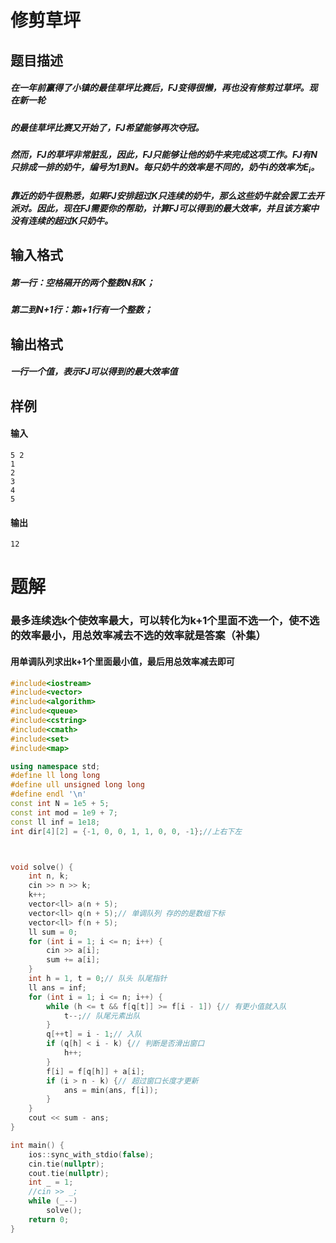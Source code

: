 # 修剪草坪

## 题目描述

##### 在一年前赢得了小镇的最佳草坪比赛后，FJ变得很懒，再也没有修剪过草坪。现在新一轮

##### 的最佳草坪比赛又开始了，FJ希望能够再次夺冠。

##### 然而，FJ的草坪非常脏乱，因此，FJ只能够让他的奶牛来完成这项工作。FJ有N只排成一排的奶牛，编号为1到N。每只奶牛的效率是不同的，奶牛i的效率为$E_i$。

##### 靠近的奶牛很熟悉，如果FJ安排超过K只连续的奶牛，那么这些奶牛就会罢工去开派对。因此，现在FJ需要你的帮助，计算FJ可以得到的最大效率，并且该方案中没有连续的超过K只奶牛。

## 输入格式

##### 第一行：空格隔开的两个整数N和K；

##### 第二到N+1行：第i+1行有一个整数；

## 输出格式

##### 一行一个值，表示FJ可以得到的最大效率值

## 样例

#### 输入

```
5 2
1
2
3
4
5
```

#### 输出

```
12
```

# 题解

### 最多连续选k个使效率最大，可以转化为k+1个里面不选一个，使不选的效率最小，用总效率减去不选的效率就是答案（补集）

#### 用单调队列求出k+1个里面最小值，最后用总效率减去即可

```c++
#include<iostream>
#include<vector>
#include<algorithm>
#include<queue>
#include<cstring>
#include<cmath>
#include<set>
#include<map>

using namespace std;
#define ll long long
#define ull unsigned long long
#define endl '\n'
const int N = 1e5 + 5;
const int mod = 1e9 + 7;
const ll inf = 1e18;
int dir[4][2] = {-1, 0, 0, 1, 1, 0, 0, -1};//上右下左



void solve() {
    int n, k;
    cin >> n >> k;
    k++;
    vector<ll> a(n + 5);
    vector<ll> q(n + 5);// 单调队列 存的的是数组下标
    vector<ll> f(n + 5);
    ll sum = 0;
    for (int i = 1; i <= n; i++) {
        cin >> a[i];
        sum += a[i];
    }
    int h = 1, t = 0;// 队头 队尾指针
    ll ans = inf;
    for (int i = 1; i <= n; i++) {
        while (h <= t && f[q[t]] >= f[i - 1]) {// 有更小值就入队
            t--;// 队尾元素出队
        }
        q[++t] = i - 1;// 入队
        if (q[h] < i - k) {// 判断是否滑出窗口
            h++;
        }
        f[i] = f[q[h]] + a[i];
        if (i > n - k) {// 超过窗口长度才更新
            ans = min(ans, f[i]);
        }
    }
    cout << sum - ans;
}

int main() {
    ios::sync_with_stdio(false);
    cin.tie(nullptr);
    cout.tie(nullptr);
    int _ = 1;
    //cin >> _;
    while (_--)
        solve();
    return 0;
}
```

